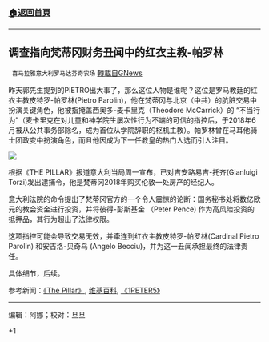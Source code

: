 ###  [:house:返回首頁](https://github.com/ourhimalayas/txt)
---

## 调查指向梵蒂冈财务丑闻中的红衣主教-帕罗林
` 喜马拉雅意大利罗马达芬奇农场` [轉載自GNews](https://gnews.org/zh-hans/1096232/)

昨天郭先生提到的PIETRO出大事了，那么这位人物是谁呢？这位是罗马教廷的红衣主教皮特罗-帕罗林(Pietro Parolin)，他在梵蒂冈与北京（中共）的肮脏交易中扮演关键角色，他被指掩盖西奥多-麦卡里克（Theodore McCarrick）的 “不当行为”（麦卡里克在对儿童和神学院生屡次性行为不端的可信的指控后，于2018年6月被从公共事务部除名，成为首位从学院辞职的枢机主教）。帕罗林曾在马耳他骑士团政变中扮演角色，而且他因成为下一任教皇的热门人选而引人注目。

![]()![](https://gnews.org/wp-content/uploads/2021/04/image0.png-19.jpeg)

根据《THE PILLAR》报道意大利当局周一宣布，已对吉安路易吉-托齐(Gianluigi Torzi)发出逮捕令，他是梵蒂冈2018年购买伦敦一处房产的经纪人。

意大利法院的命令提出了梵蒂冈官方的一个令人震惊的论断：国务秘书处将数亿欧元的教会资金进行投资，并将彼得-彭斯基金 （Peter Pence) 作为高风险投资的抵押品，其行为超出了法律权限。

这项指控可能会导致交易无效，并牵连到红衣主教皮特罗-帕罗林(Cardinal Pietro Parolin) 和安吉洛-贝奇乌 (Angelo Becciu)，并为这一丑闻承担最终的法律责任。

具体细节，后续。

参考新闻：[《The Pillar》](https://www.pillarcatholic.com/p/investigation-points-to-parolin-and), [维基百科](https://en.m.wikipedia.org/wiki/Theodore_McCarrick), [《1PETER5》](https://onepeterfive.com/cardinals-parolin-becciu-implicated-in-italian-warrant/)

* * *

编辑：阿娜；校对：旦旦

+1
